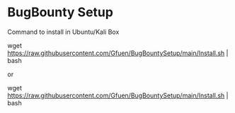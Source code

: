 # BugBounty Setup

Command to install in Ubuntu/Kali Box

wget https://raw.githubusercontent.com/Gfuen/BugBountySetup/main/Install.sh | bash

or 

wget https://raw.githubusercontent.com/Gfuen/BugBountySetup/main/Install.sh | bash
